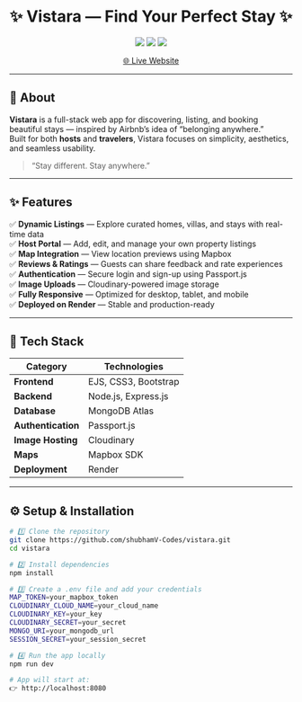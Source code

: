 <h1 align="center">✨ Vistara — Find Your Perfect Stay ✨</h1>
    
<p align="center">
  <img src="https://img.shields.io/badge/Status-Live-brightgreen" />
  <img src="https://img.shields.io/badge/Built%20With-Node.js%20%7C%20Express%20%7C%20MongoDB-blue" />
  <img src="https://img.shields.io/badge/Deployed%20On-Render-lightgrey" />
</p>

<p align="center">
  <a href="https://vistara-5oq3.onrender.com/" target="_blank">🌐 Live Website</a> 
</p>

---

## 🏡 About

**Vistara** is a full-stack web app for discovering, listing, and booking beautiful stays — inspired by Airbnb’s idea of “belonging anywhere.”  
Built for both **hosts** and **travelers**, Vistara focuses on simplicity, aesthetics, and seamless usability.

> “Stay different. Stay anywhere.”

---

## ✨ Features <a name="features"></a>

✅ **Dynamic Listings** — Explore curated homes, villas, and stays with real-time data  
✅ **Host Portal** — Add, edit, and manage your own property listings  
✅ **Map Integration** — View location previews using Mapbox  
✅ **Reviews & Ratings** — Guests can share feedback and rate experiences  
✅ **Authentication** — Secure login and sign-up using Passport.js  
✅ **Image Uploads** — Cloudinary-powered image storage  
✅ **Fully Responsive** — Optimized for desktop, tablet, and mobile  
✅ **Deployed on Render** — Stable and production-ready  

---


## 🧠 Tech Stack <a name="tech-stack"></a>

| Category | Technologies |
|-----------|--------------|
| **Frontend** | EJS, CSS3, Bootstrap |
| **Backend** | Node.js, Express.js |
| **Database** | MongoDB Atlas |
| **Authentication** | Passport.js |
| **Image Hosting** | Cloudinary |
| **Maps** | Mapbox SDK |
| **Deployment** | Render |

---

## ⚙️ Setup & Installation <a name="setup"></a>

```bash
# 1️⃣ Clone the repository
git clone https://github.com/shubhamV-Codes/vistara.git
cd vistara

# 2️⃣ Install dependencies
npm install

# 3️⃣ Create a .env file and add your credentials
MAP_TOKEN=your_mapbox_token
CLOUDINARY_CLOUD_NAME=your_cloud_name
CLOUDINARY_KEY=your_key
CLOUDINARY_SECRET=your_secret
MONGO_URI=your_mongodb_url
SESSION_SECRET=your_session_secret

# 4️⃣ Run the app locally
npm run dev

# App will start at:
👉 http://localhost:8080
